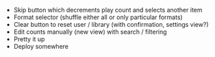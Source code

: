 - Skip button which decrements play count and selects another item
- Format selector (shuffle either all or only particular formats)
- Clear button to reset user / library (with confirmation, settings view?)
- Edit counts manually (new view) with search / filtering
- Pretty it up
- Deploy somewhere